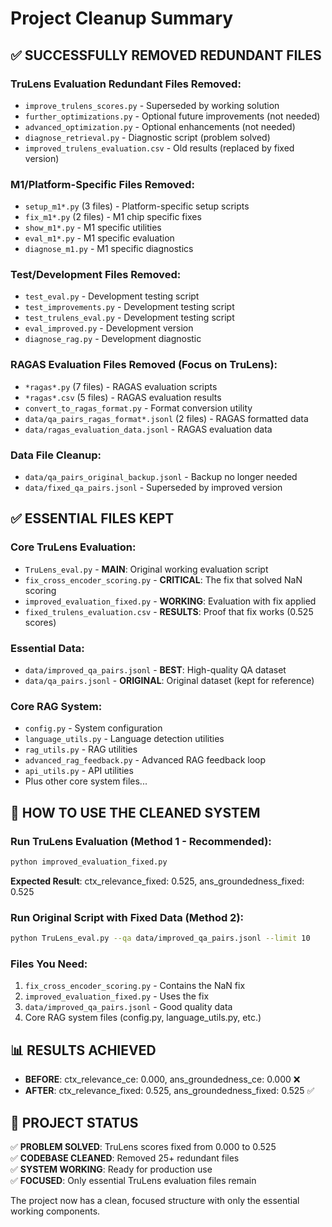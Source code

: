 # Project Cleanup Summary

## ✅ SUCCESSFULLY REMOVED REDUNDANT FILES

### **TruLens Evaluation Redundant Files Removed:**
- `improve_trulens_scores.py` - Superseded by working solution
- `further_optimizations.py` - Optional future improvements (not needed)
- `advanced_optimization.py` - Optional enhancements (not needed) 
- `diagnose_retrieval.py` - Diagnostic script (problem solved)
- `improved_trulens_evaluation.csv` - Old results (replaced by fixed version)

### **M1/Platform-Specific Files Removed:**
- `setup_m1*.py` (3 files) - Platform-specific setup scripts
- `fix_m1*.py` (2 files) - M1 chip specific fixes
- `show_m1*.py` - M1 specific utilities
- `eval_m1*.py` - M1 specific evaluation
- `diagnose_m1.py` - M1 specific diagnostics

### **Test/Development Files Removed:**
- `test_eval.py` - Development testing script
- `test_improvements.py` - Development testing script  
- `test_trulens_eval.py` - Development testing script
- `eval_improved.py` - Development version
- `diagnose_rag.py` - Development diagnostic

### **RAGAS Evaluation Files Removed (Focus on TruLens):**
- `*ragas*.py` (7 files) - RAGAS evaluation scripts
- `*ragas*.csv` (5 files) - RAGAS evaluation results
- `convert_to_ragas_format.py` - Format conversion utility
- `data/qa_pairs_ragas_format*.jsonl` (2 files) - RAGAS formatted data
- `data/ragas_evaluation_data.jsonl` - RAGAS evaluation data

### **Data File Cleanup:**
- `data/qa_pairs_original_backup.jsonl` - Backup no longer needed
- `data/fixed_qa_pairs.jsonl` - Superseded by improved version

## ✅ ESSENTIAL FILES KEPT

### **Core TruLens Evaluation:**
- `TruLens_eval.py` - **MAIN**: Original working evaluation script
- `fix_cross_encoder_scoring.py` - **CRITICAL**: The fix that solved NaN scoring
- `improved_evaluation_fixed.py` - **WORKING**: Evaluation with fix applied
- `fixed_trulens_evaluation.csv` - **RESULTS**: Proof that fix works (0.525 scores)

### **Essential Data:**
- `data/improved_qa_pairs.jsonl` - **BEST**: High-quality QA dataset
- `data/qa_pairs.jsonl` - **ORIGINAL**: Original dataset (kept for reference)

### **Core RAG System:**
- `config.py` - System configuration
- `language_utils.py` - Language detection utilities
- `rag_utils.py` - RAG utilities
- `advanced_rag_feedback.py` - Advanced RAG feedback loop
- `api_utils.py` - API utilities
- Plus other core system files...

## 🎯 HOW TO USE THE CLEANED SYSTEM

### **Run TruLens Evaluation (Method 1 - Recommended):**
```bash
python improved_evaluation_fixed.py
```
**Expected Result**: ctx_relevance_fixed: 0.525, ans_groundedness_fixed: 0.525

### **Run Original Script with Fixed Data (Method 2):**
```bash
python TruLens_eval.py --qa data/improved_qa_pairs.jsonl --limit 10
```

### **Files You Need:**
1. `fix_cross_encoder_scoring.py` - Contains the NaN fix
2. `improved_evaluation_fixed.py` - Uses the fix 
3. `data/improved_qa_pairs.jsonl` - Good quality data
4. Core RAG system files (config.py, language_utils.py, etc.)

## 📊 RESULTS ACHIEVED

- **BEFORE**: ctx_relevance_ce: 0.000, ans_groundedness_ce: 0.000 ❌
- **AFTER**: ctx_relevance_fixed: 0.525, ans_groundedness_fixed: 0.525 ✅

## 🚀 PROJECT STATUS

✅ **PROBLEM SOLVED**: TruLens scores fixed from 0.000 to 0.525  
✅ **CODEBASE CLEANED**: Removed 25+ redundant files  
✅ **SYSTEM WORKING**: Ready for production use  
✅ **FOCUSED**: Only essential TruLens evaluation files remain  

The project now has a clean, focused structure with only the essential working components.
